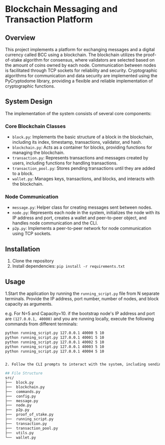 # Blockchain Messaging and Transaction Platform

## Overview
This project implements a platform for exchanging messages and a digital currency called BCC using a blockchain. The blockchain utilizes the proof-of-stake algorithm for consensus, where validators are selected based on the amount of coins owned by each node. Communication between nodes is facilitated through TCP sockets for reliability and security. Cryptographic algorithms for communication and data security are implemented using the PyCryptodome library, providing a flexible and reliable implementation of cryptographic functions.

## System Design
The implementation of the system consists of several core components:

### Core Blockchain Classes
- `block.py`: Implements the basic structure of a block in the blockchain, including its index, timestamp, transactions, validator, and hash.
- `blockchain.py`: Acts as a container for blocks, providing functions for managing the blockchain.
- `transaction.py`: Represents transactions and messages created by users, including functions for handling transactions.
- `transaction_pool.py`: Stores pending transactions until they are added to a block.
- `wallet.py`: Manages keys, transactions, and blocks, and interacts with the blockchain.

### Node Communication
- `message.py`: Helper class for creating messages sent between nodes.
- `node.py`: Represents each node in the system, initializes the node with its IP address and port, creates a wallet and peer-to-peer object, and handles node communication and the CLI.
- `p2p.py`: Implements a peer-to-peer network for node communication using TCP sockets.

## Installation
1. Clone the repository
2. Install dependencies: `pip install -r requirements.txt`

## Usage
1.Start the application by running the `running_script.py` file from N separate terminals. Provide the IP address, port number, number of nodes, and block capacity as arguments.

   e.g. For N=5 and Capacity=10. if the bootstrap node's IP address and port are `(127.0.0.1, 40000)` and you are running locally, execute the following commands from different terminals:

   ```bash
   python running_script.py 127.0.0.1 40000 5 10
   python running_script.py 127.0.0.1 40001 5 10
   python running_script.py 127.0.0.1 40002 5 10
   python running_script.py 127.0.0.1 40003 5 10
   python running_script.py 127.0.0.1 40004 5 10


2. Follow the CLI prompts to interact with the system, including sending messages and transactions.

## File Structure
src/
├──  block.py
├──  blockchain.py
├──  commands.py
├──  config.py
├──  message.py
├──  node.py
├──  p2p.py
├──  proof_of_stake.py
├──  running_script.py
├──  transaction.py
├──  transaction_pool.py
├──  utils.py
└──  wallet.py
